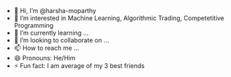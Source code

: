 - 👋 Hi, I’m @harsha-moparthy
- 👀 I’m interested in Machine Learning, Algorithmic Trading, Competetitive Programming
- 🌱 I’m currently learning ...
- 💞️ I’m looking to collaborate on ...
- 📫 How to reach me ...
- 😄 Pronouns: He/Him
- ⚡ Fun fact: I am average of my 3 best friends

<!---
harsha-moparthy/harsha-moparthy is a ✨ special ✨ repository because its `README.md` (this file) appears on your GitHub profile.
You can click the Preview link to take a look at your changes.
--->
